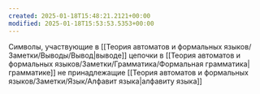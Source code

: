 ```yaml
---
created: 2025-01-18T15:48:21.2121+00:00
modified: 2025-01-18T15:53:53.5353+00:00
---
```

Символы, участвующие в [[Теория автоматов и формальных языков/Заметки/Выводы/Вывод|выводе]] цепочки в [[Теория автоматов и формальных языков/Заметки/Грамматика/Формальная грамматика|грамматике]] не принадлежащие [[Теория автоматов и формальных языков/Заметки/Язык/Алфавит языка|алфавиту языка]]
